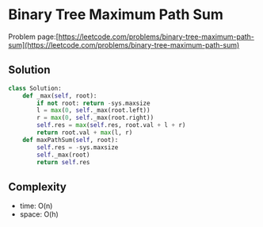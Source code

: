 # Binary Tree Maximum Path Sum

Problem page:[https://leetcode.com/problems/binary-tree-maximum-path-sum](https://leetcode.com/problems/binary-tree-maximum-path-sum)

## Solution

```python
class Solution:
    def _max(self, root):
        if not root: return -sys.maxsize
        l = max(0, self._max(root.left))
        r = max(0, self._max(root.right))
        self.res = max(self.res, root.val + l + r)
        return root.val + max(l, r)
    def maxPathSum(self, root):
        self.res = -sys.maxsize
        self._max(root)
        return self.res
```

## Complexity

- time: O(n)
- space: O(h)
